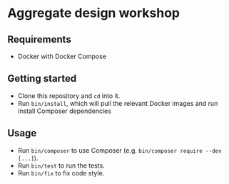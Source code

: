 # Aggregate design workshop

## Requirements

- Docker with Docker Compose

## Getting started

- Clone this repository and `cd` into it.
- Run `bin/install`, which will pull the relevant Docker images and run install Composer dependencies

## Usage

- Run `bin/composer` to use Composer (e.g. `bin/composer require --dev [...]`).
- Run `bin/test` to run the tests.
- Run `bin/fix` to fix code style.
